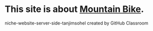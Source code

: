 # This site is about [Mountain Bike](https://mountain-bike-febe5.web.app/).
niche-website-server-side-tanjimsohel created by GitHub Classroom
